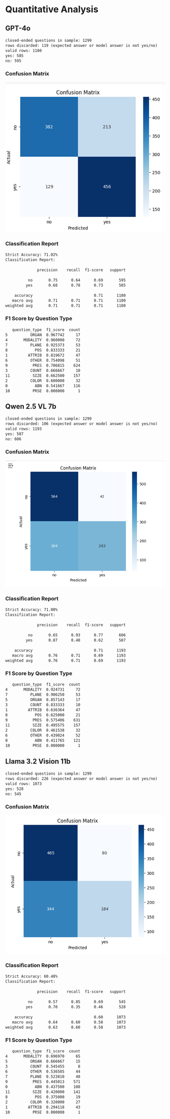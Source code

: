 # Quantitative Analysis

## GPT-4o

```
closed-ended questions in sample: 1299
rows discarded: 119 (expected answer or model answer is not yes/no)
valid rows: 1180
yes: 585
no: 595
```

### Confusion Matrix

![alt text](assets/gpt-4o-confusion-matrix.png)

### Classification Report

```
Strict Accuracy: 71.02%
Classification Report:

              precision    recall  f1-score   support

          no       0.75      0.64      0.69       595
         yes       0.68      0.78      0.73       585

    accuracy                           0.71      1180
   macro avg       0.71      0.71      0.71      1180
weighted avg       0.71      0.71      0.71      1180
```

### F1 Score by Question Type

```
   question_type  f1_score  count
5          ORGAN  0.967742     17
4       MODALITY  0.960000     72
7          PLANE  0.925373     53
8            POS  0.833333     21
1         ATTRIB  0.819672     47
6          OTHER  0.754098     51
9           PRES  0.706815    624
3          COUNT  0.666667     10
11          SIZE  0.662500    157
2          COLOR  0.600000     32
0            ABN  0.541667    116
10          PRSE  0.000000      1
```

## Qwen 2.5 VL 7b

```
closed-ended questions in sample: 1299
rows discarded: 106 (expected answer or model answer is not yes/no)
valid rows: 1193
yes: 587
no: 606
```

### Confusion Matrix

![alt text](assets/qwen2.5vl-confusion-matrix.png)

### Classification Report

```
Strict Accuracy: 71.00%
Classification Report:

              precision    recall  f1-score   support

          no       0.65      0.93      0.77       606
         yes       0.87      0.48      0.62       587

    accuracy                           0.71      1193
   macro avg       0.76      0.71      0.69      1193
weighted avg       0.76      0.71      0.69      1193
```

### F1 Score by Question Type

```
   question_type  f1_score  count
4       MODALITY  0.924731     72
7          PLANE  0.906250     53
5          ORGAN  0.857143     17
3          COUNT  0.833333     10
1         ATTRIB  0.636364     47
8            POS  0.625000     21
9           PRES  0.575406    631
11          SIZE  0.495575    157
2          COLOR  0.461538     32
6          OTHER  0.439024     52
0            ABN  0.411765    121
10          PRSE  0.000000      1
```

## Llama 3.2 Vision 11b

```
closed-ended questions in sample: 1299
rows discarded: 226 (expected answer or model answer is not yes/no)
valid rows: 1073
yes: 528
no: 545
```

### Confusion Matrix

![alt text](assets/llama3.2-vision-confusion-matrix.png)

### Classification Report

```
Strict Accuracy: 60.48%
Classification Report:

              precision    recall  f1-score   support

          no       0.57      0.85      0.69       545
         yes       0.70      0.35      0.46       528

    accuracy                           0.60      1073
   macro avg       0.64      0.60      0.58      1073
weighted avg       0.63      0.60      0.58      1073
```

### F1 Score by Question Type

```
   question_type  f1_score  count
4       MODALITY  0.696970     65
5          ORGAN  0.666667     15
3          COUNT  0.545455      8
6          OTHER  0.536585     44
7          PLANE  0.523810     48
9           PRES  0.445013    571
0            ABN  0.437500    108
11          SIZE  0.420000    141
8            POS  0.375000     19
2          COLOR  0.320000     27
1         ATTRIB  0.294118     43
10          PRSE  0.000000      1
```
